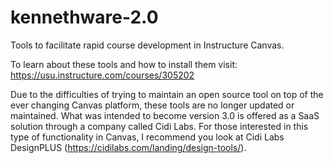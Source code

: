 kennethware-2.0
===============

Tools to facilitate rapid course development in Instructure Canvas.

To learn about these tools and how to install them visit: https://usu.instructure.com/courses/305202

Due to the difficulties of trying to maintain an open source tool on top of the ever changing Canvas platform, these tools are no longer updated or maintained. What was intended to become version 3.0 is offered as a SaaS solution through a company called Cidi Labs. For those interested in this type of functionality in Canvas, I recommend you look at Cidi Labs DesignPLUS (https://cidilabs.com/landing/design-tools/). 
